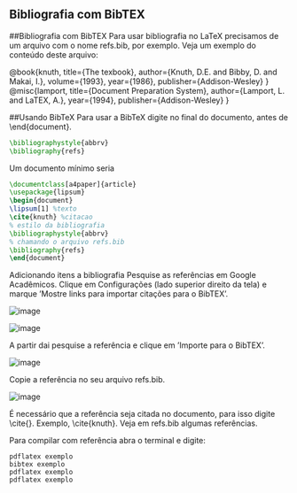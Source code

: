 Bibliografia com BibTEX
-----------------------

##Bibliografia com BibTEX
Para usar bibliografia no LaTeX precisamos de um arquivo com o nome refs.bib, por exemplo. Veja um exemplo do conteúdo deste arquivo:

@book{knuth,
  title={The texbook},
  author={Knuth, D.E. and Bibby, D. and Makai, I.},
  volume={1993},
  year={1986},
  publisher={Addison-Wesley}
}
@misc{lamport,
  title={Document Preparation System},
  author={Lamport, L. and LaTEX, A.},
  year={1994},
  publisher={Addison-Wesley}
}


##Usando BibTeX
Para usar a BibTeX digite no final do documento, antes de \end{document}.
```latex
\bibliographystyle{abbrv}
\bibliography{refs}
```

Um documento mínimo seria

```latex
\documentclass[a4paper]{article}
\usepackage{lipsum}
\begin{document}
\lipsum[1] %texto
\cite{knuth} %citacao
% estilo da bibliografia
\bibliographystyle{abbrv}
% chamando o arquivo refs.bib
\bibliography{refs}
\end{document}
```

Adicionando itens a bibliografia
Pesquise as referências em Google Acadêmicos. Clique em Configurações (lado superior direito da tela) e marque ’Mostre links para importar citações para o BibTEX’.

![image](http://4.bp.blogspot.com/-8Ywch6-Usu0/UE1DwMd9E-I/AAAAAAAAAh4/R-qEdRc5_R8/s400/google_academicos01.png)

![image](http://2.bp.blogspot.com/-uLIoeoWtpBA/UE1DyfHeIpI/AAAAAAAAAiA/LW0yq9twfsk/s400/google_academicos02.png)

A partir dai pesquise a referência e clique em ’Importe para o BibTEX’.

![image](http://1.bp.blogspot.com/-jvd-TT9bv_s/UE1D5a9cD0I/AAAAAAAAAiI/UgrfcLSc6yQ/s400/google_academicos03.png)

Copie a referência no seu arquivo refs.bib.

![image](http://4.bp.blogspot.com/-oztRK8OR0B4/UE1D--u8qFI/AAAAAAAAAiQ/qR5WOBJOm3Y/s400/google_academicos04.png)

É necessário que a referência seja citada no documento, para isso digite
\cite{}. Exemplo, \cite{knuth}. Veja em refs.bib algumas referências.

Para compilar com referência abra o terminal e digite:
```
pdflatex exemplo
bibtex exemplo
pdflatex exemplo
pdflatex exemplo
```
